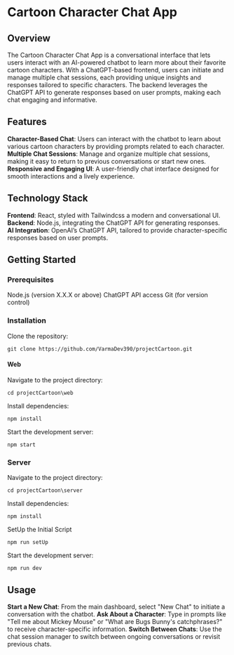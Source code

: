 # Cartoon Character Chat App

## Overview

The Cartoon Character Chat App is a conversational interface that lets users interact with an AI-powered chatbot to learn more about their favorite cartoon characters. With a ChatGPT-based frontend, users can initiate and manage multiple chat sessions, each providing unique insights and responses tailored to specific characters. The backend leverages the ChatGPT API to generate responses based on user prompts, making each chat engaging and informative.

## Features
**Character-Based Chat**: Users can interact with the chatbot to learn about various cartoon characters by providing prompts related to each character.</br>
**Multiple Chat Sessions**: Manage and organize multiple chat sessions, making it easy to return to previous conversations or start new ones.</br>
**Responsive and Engaging UI**: A user-friendly chat interface designed for smooth interactions and a lively experience.</br>

## Technology Stack
**Frontend**: React, styled with Tailwindcss a modern and conversational UI.</br>
**Backend**: Node.js, integrating the ChatGPT API for generating responses.</br>
**AI Integration**: OpenAI’s ChatGPT API, tailored to provide character-specific responses based on user prompts.</br>

## Getting Started
### Prerequisites
Node.js (version X.X.X or above)
ChatGPT API access
Git (for version control)

### Installation
Clone the repository:
```
git clone https://github.com/VarmaDev390/projectCartoon.git
```

#### Web
Navigate to the project directory:
```
cd projectCartoon\web
```
Install dependencies:
```
npm install
```

Start the development server:
```
npm start
```

### Server

Navigate to the project directory:
```
cd projectCartoon\server
```

Install dependencies:
```
npm install
```

SetUp the Initial Script
```
npm run setUp
```

Start the development server:
```
npm run dev
```

## Usage
**Start a New Chat**: From the main dashboard, select "New Chat" to initiate a conversation with the chatbot.
**Ask About a Character**: Type in prompts like "Tell me about Mickey Mouse" or "What are Bugs Bunny's catchphrases?" to receive character-specific information.
**Switch Between Chats**: Use the chat session manager to switch between ongoing conversations or revisit previous chats.
